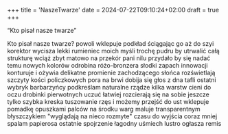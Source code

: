 +++
title = 'NaszeTwarze'
date = 2024-07-22T09:10:24+02:00
draft = true
+++

“Kto pisał nasze twarze”

Kto pisał nasze twarze?
powoli wklepuje podkład ściągając go aż do szyi 
korektor wycisza lekki rumieniec moich myśli 
trochę pudru by utrwalić całą strukturę 
wciąż zbyt matowo
na przekór pani nilu 
przydało by się nadać temu nowych kolorów 
odrobina różo-bronzera
słodki zapach innowacji 
konturuje i ożywia 
delikatne promienie zachodzącego słońca 
rozświetlają szczyty kości policzkowych
pora na brwi
dobija się głos z dna tafli
ostatni wybryk barbarzyńcy 
podkreślam naturalne rządze 
kilka warstw  cieni do oczu 
drobinki pierwotnych uczuć łatwiej rozcierają się na sobie 
jeszcze tylko szybka kreska
 tuszowanie rzęs i możemy przejść do ust
wklepuje pomadkę opuszkami palców
 na środku warg 
maluje transparentnym błyszczykiem 
"wyglądają na nieco rozmyte" 
czasu do wyjścia coraz mniej 
spalam  papierosa 
ostatnie spojrzenie
łagodny uśmiech
lustro ogłasza remis



